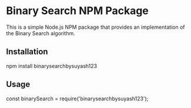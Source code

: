 # Binary Search NPM Package

This is a simple Node.js NPM package that provides an implementation of the Binary Search algorithm.

## Installation

npm install binarysearchbysuyash123

## Usage

const binarySearch = require('binarysearchbysuyash123');
